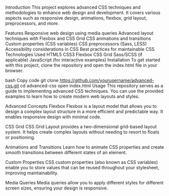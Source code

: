Introduction
This project explores advanced CSS techniques and methodologies to enhance web design and development. It covers various aspects such as responsive design, animations, flexbox, grid layout, preprocessors, and more.

Features
Responsive web design using media queries
Advanced layout techniques with Flexbox and CSS Grid
CSS animations and transitions
Custom properties (CSS variables)
CSS preprocessors (Sass, LESS)
Accessibility considerations in CSS
Best practices for maintainable CSS
Technologies Used
HTML5
CSS3
Flexbox
CSS Grid
Sass/SCSS (if applicable)
JavaScript (for interactive examples)
Installation
To get started with this project, clone the repository and open the index.html file in your browser.

bash
Copy code
git clone https://github.com/yourusername/advanced-css.git
cd advanced-css
open index.html
Usage
This repository serves as a guide to implementing advanced CSS techniques. You can use the provided examples to learn how to create modern web layouts and styles.

Advanced Concepts
Flexbox
Flexbox is a layout model that allows you to design a complex layout structure in a more efficient and predictable way. It enables responsive design with minimal code.

CSS Grid
CSS Grid Layout provides a two-dimensional grid-based layout system. It helps create complex layouts without needing to resort to floats or positioning.

Animations and Transitions
Learn how to animate CSS properties and create smooth transitions between different states of an element.

Custom Properties
CSS custom properties (also known as CSS variables) enable you to store values that can be reused throughout your stylesheet, improving maintainability.

Media Queries
Media queries allow you to apply different styles for different screen sizes, ensuring your design is responsive.
